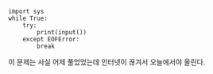 ```
import sys
while True:
    try:
        print(input())
    except EOFError:
        break
```

이 문제는 사실 어제 풀었었는데 인터넷이 끊겨서 오늘에서야 올린다.
